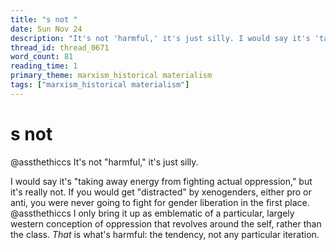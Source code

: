 ```yaml
---
title: "s not "
date: Sun Nov 24
description: "It's not 'harmful,' it's just silly. I would say it's 'taking away energy from fighting actual oppression,' but it's really not."
thread_id: thread_0671
word_count: 81
reading_time: 1
primary_theme: marxism_historical materialism
tags: ["marxism_historical materialism"]
---
```


# s not 

@assthethiccs It's not "harmful," it's just silly.

I would say it's "taking away energy from fighting actual oppression," but it's really not. If you would get "distracted" by xenogenders, either pro or anti, you were never going to fight for gender liberation in the first place. @assthethiccs I only bring it up as emblematic of a particular, largely western conception of oppression that revolves around the self, rather than the class. *That* is what's harmful: the tendency, not any particular iteration.